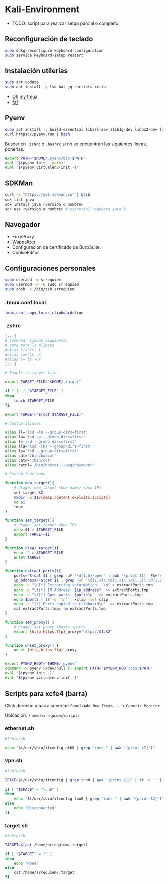 # Kali-Environment

- TODO: script para realizar setup parcial o completo.

## Reconfiguración de teclado


```bash
sudo dpkg-reconfigure keyboard-configuration
sudo service keyboard-setup restart
```


## Instalación utilerías


```bash
sudo apt update
sudo apt install -y lsd bat jq seclists xclip
```

- [Oh my tmux](https://github.com/gpakosz/.tmux)
- [fzf](https://github.com/junegunn/fzf)


## Pyenv


```bash
sudo apt install -y build-essential libssl-dev zlib1g-dev libbz2-dev libreadline-dev libsqlite3-dev wget curl llvm libncurses5-dev libncursesw5-dev xz-utils tk-dev libffi-dev liblzma-dev python3-openssl git
curl https://pyenv.run | bash
```

Buscar en `.zshrc` o `.bashrc` si no se encuentran las siguientes líneas, ponerlas.

```bash
export PATH="$HOME/.pyenv/bin:$PATH"
eval "$(pyenv init --path)"
eval "$(pyenv virtualenv-init -)"
```


## SDKMan


```bash
curl -s "https://get.sdkman.io" | bash
sdk list java
sdk install java <version o nombre>
sdk use <version o nombre> # ysoserial requiere java 8
```


## Navegador


- FoxyProxy.
- Wappalizer.
- Configuración de certificado de BurpSuite.
- CookieEditor.


## Configuraciones personales


```bash
sudo useradd -m srrequiem
sudo usermod -a -G sudo srrequiem
sudo chsh -s /bin/zsh srrequiem
```


### .tmux.conf.local


```bash
tmux_conf_copy_to_os_clipboard=true
```


### .zshrc


```bash
[...]
# Comentar líneas siguientes
# some more ls aliases
#alias ll='ls -l'
#alias la='ls -A'
#alias l='ls -CF'
[...]

# Enable ~/.target file

export TARGET_FILE="$HOME/.target"

if ! [ -f "$TARGET_FILE" ]
then
    touch $TARGET_FILE
fi

export TARGET="$(cat $TARGET_FILE)"

# Custom aliases

alias ll='lsd -lh --group-dirs=first'
alias la='lsd -a --group-dirs=first'
alias l='lsd --group-dirs=first'
alias lla='lsd -lha --group-dirs=first'
alias ls='lsd --group-dirs=first'
alias cat='/bin/batcat'
alias catn='/bin/cat'
alias catnl='/bin/batcat --paging=never'

# Custom functions

function new_target(){
    # Usage: new_target <box name> <box IP>
    set_target $2
    mkdir -p $1/{nmap,content,exploits,scripts}
    cd $1
    tmux
}

function set_target(){
    # Usage: set_target <box IP>
    echo $1 > $TARGET_FILE
    export TARGET=$1
}

function clear_target(){
    echo '' > $TARGET_FILE
    unset TARGET
}

function extract_ports(){
    ports="$(cat $1 | grep -oP '\d{1,5}/open' | awk '{print $1}' FS='/' | xargs | tr ' ' ',')"
    ip_address="$(cat $1 | grep -oP '\d{1,3}\.\d{1,3}\.\d{1,3}\.\d{1,3}' | sort -u | head -n 1)"
    echo -e "\n[*] Extracting information...\n" > extractPorts.tmp
    echo -e "\t[*] IP Address: $ip_address"  >> extractPorts.tmp
    echo -e "\t[*] Open ports: $ports\n"  >> extractPorts.tmp
    echo $ports | tr -d '\n' | xclip -sel clip
    echo -e "[*] Ports copied to clipboard\n"  >> extractPorts.tmp
    cat extractPorts.tmp; rm extractPorts.tmp
}

function set_proxy() {
    # Usage: set_proxy <host> <port>
    export {http,https,ftp}_proxy="http://$1:$2"
}

function unset_proxy() {
    unset {http,https,ftp}_proxy
}

export PYENV_ROOT="$HOME/.pyenv"
command -v pyenv >/dev/null || export PATH="$PYENV_ROOT/bin:$PATH"
eval "$(pyenv init -)"
eval "$(pyenv virtualenv-init -)"
```


## Scripts para xcfe4 (barra)


Click derecho a barra superior: `Panel/Add New Items...` &rarr; `Generic Monitor`

Ubicación: `/home/srrequiem/scripts`


### ethernet.sh


```bash
#!/bin/sh

echo "$(/usr/sbin/ifconfig eth0 | grep "inet " | awk '{print $2}')"
```


### vpn.sh


```bash
#!/bin/sh

IFACE=$(/usr/sbin/ifconfig | grep tun0 | awk '{print $1}' | tr -d ':')

if [ "$IFACE" = "tun0" ]
then
    echo "$(/usr/sbin/ifconfig tun0 | grep "inet " | awk '{print $2}')"
else
    echo "Disconnected"
fi
```


### target.sh


```bash
#!/bin/sh

TARGET=$(cat /home/srrequiem/.target)

if [ "$TARGET" = "" ]
then
    echo "None"
else
    cat /home/srrequiem/.target
fi
```
